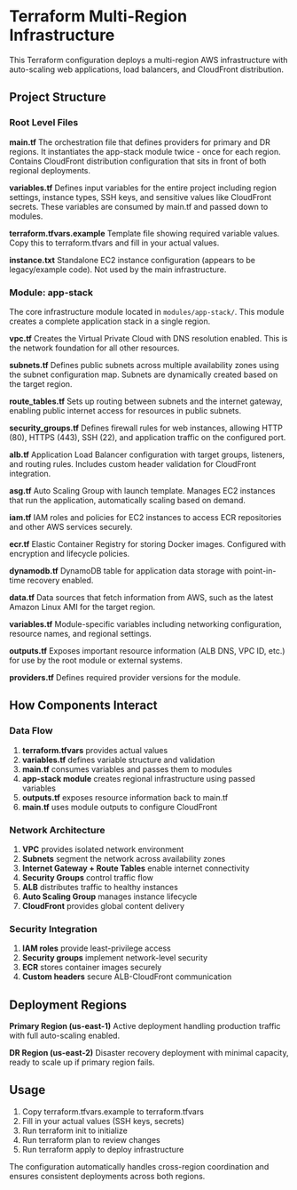 # Terraform Multi-Region Infrastructure

This Terraform configuration deploys a multi-region AWS infrastructure with auto-scaling web applications, load balancers, and CloudFront distribution.

## Project Structure

### Root Level Files

**main.tf**
The orchestration file that defines providers for primary and DR regions. It instantiates the app-stack module twice - once for each region. Contains CloudFront distribution configuration that sits in front of both regional deployments.

**variables.tf**
Defines input variables for the entire project including region settings, instance types, SSH keys, and sensitive values like CloudFront secrets. These variables are consumed by main.tf and passed down to modules.

**terraform.tfvars.example**
Template file showing required variable values. Copy this to terraform.tfvars and fill in your actual values.

**instance.txt**
Standalone EC2 instance configuration (appears to be legacy/example code). Not used by the main infrastructure.

### Module: app-stack

The core infrastructure module located in `modules/app-stack/`. This module creates a complete application stack in a single region.

**vpc.tf**
Creates the Virtual Private Cloud with DNS resolution enabled. This is the network foundation for all other resources.

**subnets.tf**
Defines public subnets across multiple availability zones using the subnet configuration map. Subnets are dynamically created based on the target region.

**route_tables.tf**
Sets up routing between subnets and the internet gateway, enabling public internet access for resources in public subnets.

**security_groups.tf**
Defines firewall rules for web instances, allowing HTTP (80), HTTPS (443), SSH (22), and application traffic on the configured port.

**alb.tf**
Application Load Balancer configuration with target groups, listeners, and routing rules. Includes custom header validation for CloudFront integration.

**asg.tf**
Auto Scaling Group with launch template. Manages EC2 instances that run the application, automatically scaling based on demand.

**iam.tf**
IAM roles and policies for EC2 instances to access ECR repositories and other AWS services securely.

**ecr.tf**
Elastic Container Registry for storing Docker images. Configured with encryption and lifecycle policies.

**dynamodb.tf**
DynamoDB table for application data storage with point-in-time recovery enabled.

**data.tf**
Data sources that fetch information from AWS, such as the latest Amazon Linux AMI for the target region.

**variables.tf**
Module-specific variables including networking configuration, resource names, and regional settings.

**outputs.tf**
Exposes important resource information (ALB DNS, VPC ID, etc.) for use by the root module or external systems.

**providers.tf**
Defines required provider versions for the module.

## How Components Interact

### Data Flow
1. **terraform.tfvars** provides actual values
2. **variables.tf** defines variable structure and validation
3. **main.tf** consumes variables and passes them to modules
4. **app-stack module** creates regional infrastructure using passed variables
5. **outputs.tf** exposes resource information back to main.tf
6. **main.tf** uses module outputs to configure CloudFront

### Network Architecture
1. **VPC** provides isolated network environment
2. **Subnets** segment the network across availability zones
3. **Internet Gateway + Route Tables** enable internet connectivity
4. **Security Groups** control traffic flow
5. **ALB** distributes traffic to healthy instances
6. **Auto Scaling Group** manages instance lifecycle
7. **CloudFront** provides global content delivery

### Security Integration
1. **IAM roles** provide least-privilege access
2. **Security groups** implement network-level security
3. **ECR** stores container images securely
4. **Custom headers** secure ALB-CloudFront communication

## Deployment Regions

**Primary Region (us-east-1)**
Active deployment handling production traffic with full auto-scaling enabled.

**DR Region (us-east-2)**
Disaster recovery deployment with minimal capacity, ready to scale up if primary region fails.

## Usage

1. Copy terraform.tfvars.example to terraform.tfvars
2. Fill in your actual values (SSH keys, secrets)
3. Run terraform init to initialize
4. Run terraform plan to review changes
5. Run terraform apply to deploy infrastructure

The configuration automatically handles cross-region coordination and ensures consistent deployments across both regions.